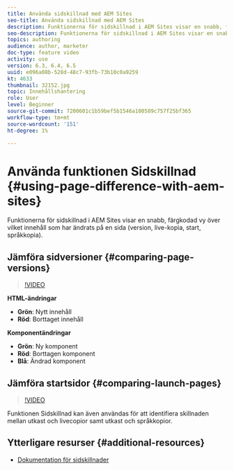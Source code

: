 ```yaml
---
title: Använda sidskillnad med AEM Sites
seo-title: Använda sidskillnad med AEM Sites
description: Funktionerna för sidskillnad i AEM Sites visar en snabb, färgkodad vy över vilket innehåll som har ändrats på en sida (version, live-kopia, start, språkkopia).
seo-description: Funktionerna för sidskillnad i AEM Sites visar en snabb, färgkodad vy över vilket innehåll som har ändrats på en sida (version, live-kopia, start, språkkopia).
topics: authoring
audience: author, marketer
doc-type: feature video
activity: use
version: 6.3, 6.4, 6.5
uuid: e096a08b-528d-48c7-93fb-73b10c0a9259
kt: 4633
thumbnail: 32152.jpg
topic: Innehållshantering
role: User
level: Beginner
source-git-commit: 7200601c1b59bef5b1546a100589c757f25bf365
workflow-type: tm+mt
source-wordcount: '151'
ht-degree: 1%

---
```



# Använda funktionen Sidskillnad {#using-page-difference-with-aem-sites}

Funktionerna för sidskillnad i AEM Sites visar en snabb, färgkodad vy över vilket innehåll som har ändrats på en sida (version, live-kopia, start, språkkopia).

## Jämföra sidversioner {#comparing-page-versions}

>[!VIDEO](https://video.tv.adobe.com/v/32152?quality=9&learn=on)

**HTML-ändringar**

* **Grön**: Nytt innehåll
* **Röd**: Borttaget innehåll

**Komponentändringar**

* **Grön**: Ny komponent
* **Röd**: Borttagen komponent
* **Blå**: Ändrad komponent

## Jämföra startsidor {#comparing-launch-pages}

>[!VIDEO](https://video.tv.adobe.com/v/17746/?quality=9&learn=on)

Funktionen Sidskillnad kan även användas för att identifiera skillnaden mellan utkast och livecopior samt utkast och språkkopior.

## Ytterligare resurser {#additional-resources}

* [Dokumentation för sidskillnader](https://experienceleague.adobe.com/docs/experience-manager-65/authoring/siteandpage/page-diff.html)
